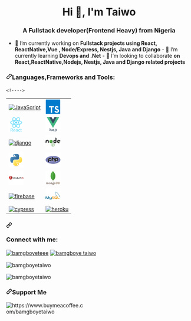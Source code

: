 <h1 align="center">Hi 👋, I'm Taiwo</h1>
<h3 align="center">A Fullstack developer(Frontend Heavy) from Nigeria</h3>

- 🔭 I’m currently working on **Fullstack projects using React, ReactNative,Vue , Node/Express, Nestjs, Java and Django** - 🌱 I’m currently learning
**Devops and .Net** - 👯 I’m looking to collaborate **on React,ReactNative,Nodejs, Nestjs, Java and Django related projects**

<h3 dir="auto"><a id="user-content-support-me" class="anchor" aria-hidden="true" href="#support-me"><svg class="octicon octicon-link" viewBox="0 0 16 16" version="1.1" width="16" height="16" aria-hidden="true"><path fill-rule="evenodd" d="M7.775 3.275a.75.75 0 001.06 1.06l1.25-1.25a2 2 0 112.83 2.83l-2.5 2.5a2 2 0 01-2.83 0 .75.75 0 00-1.06 1.06 3.5 3.5 0 004.95 0l2.5-2.5a3.5 3.5 0 00-4.95-4.95l-1.25 1.25zm-4.69 9.64a2 2 0 010-2.83l2.5-2.5a2 2 0 012.83 0 .75.75 0 001.06-1.06 3.5 3.5 0 00-4.95 0l-2.5 2.5a3.5 3.5 0 004.95 4.95l1.25-1.25a.75.75 0 00-1.06-1.06l-1.25 1.25a2 2 0 01-2.83 0z"></path></svg></a>Languages,Frameworks and Tools:</h3>
<table>
  <tbody>
    <tr>
      <td>
        <a href="https://developer.mozilla.org/en-US/docs/Web/JavaScript" rel="nofollow">
          <img
            src="https://raw.githubusercontent.com/danielcranney/readme-generator/main/public/icons/skills/javascript-colored.svg"
            width="36"
            height="36"
            alt="JavaScript"
            style="max-width: 100%"
          />
        </a>
      </td>
      <td>
        <a href="https://www.typescriptlang.org/" target="_blank" rel="noreferrer">
            <img
              src="https://raw.githubusercontent.com/devicons/devicon/master/icons/typescript/typescript-original.svg"
              alt="typescript"
              width="40"
              height="40"
            />
          </a>
      </td>
    </tr>
    <tr>
      <td>
        <a href="https://reactjs.org/" target="_blank" rel="noreferrer">
          <img
            src="https://raw.githubusercontent.com/devicons/devicon/master/icons/react/react-original-wordmark.svg"
            alt="react"
            width="40"
            height="40"
            style="max-width: 100%"
          />
        </a>
      </td>
      <td>
        <a href="https://www.w3.org/TR/CSS/#css" rel="nofollow">
            <a href="https://vuejs.org/" target="_blank" rel="noreferrer">
                <img
                  src="https://raw.githubusercontent.com/devicons/devicon/master/icons/vuejs/vuejs-original-wordmark.svg"
                  alt="vuejs"
                  width="40"
                  height="40"
                />
              </a>
        </a>
      </td>
    </tr>
    <tr>
        <td>
          <a href="https://reactjs.org/" target="_blank" rel="noreferrer">
            <a href="https://www.djangoproject.com/" target="_blank" rel="noreferrer">
                <img src="https://cdn.worldvectorlogo.com/logos/django.svg" alt="django" width="40" height="40" />
              </a>
        </td>
        <td>
          <a href="https://www.w3.org/TR/CSS/#css" rel="nofollow">
            <a href="https://nodejs.org" target="_blank" rel="noreferrer">
                <img
                  src="https://raw.githubusercontent.com/devicons/devicon/master/icons/nodejs/nodejs-original-wordmark.svg"
                  alt="nodejs"
                  width="40"
                  height="40"
                />
              </a>
          </a>
        </td>
    </tr>
    <tr>
        <td>
            <a href="https://www.python.org" target="_blank" rel="noreferrer">
                <img
                  src="https://raw.githubusercontent.com/devicons/devicon/master/icons/python/python-original.svg"
                  alt="python"
                  width="40"
                  height="40"
                />
            </a>
        </td>
        <td>
            <a href="https://www.php.net" target="_blank" rel="noreferrer">
                <img
                  src="https://raw.githubusercontent.com/devicons/devicon/master/icons/php/php-original.svg"
                  alt="php"
                  width="40"
                  height="40"
                />
              </a>
        </td>
    </tr>
    <tr>
        <td>
            <a href="https://angular.io" target="_blank" rel="noreferrer">
                <img
                  src="https://raw.githubusercontent.com/devicons/devicon/master/icons/angularjs/angularjs-original-wordmark.svg"
                  alt="angularjs"
                  width="40"
                  height="40"
                />
              </a>
        </td>
        <td>
            <a href="https://www.mongodb.com/" target="_blank" rel="noreferrer">
                <img
                  src="https://raw.githubusercontent.com/devicons/devicon/master/icons/mongodb/mongodb-original-wordmark.svg"
                  alt="mongodb"
                  width="40"
                  height="40"
                />
              </a>
        </td>
    </tr>
    <tr>
        <td>
            <a href="https://firebase.google.com/" target="_blank" rel="noreferrer">
                <img src="https://www.vectorlogo.zone/logos/firebase/firebase-icon.svg" alt="firebase" width="40" height="40" />
              </a>
        </td>
        <td>
            <a href="https://www.mysql.com/" target="_blank" rel="noreferrer">
                <img
                  src="https://raw.githubusercontent.com/devicons/devicon/master/icons/mysql/mysql-original-wordmark.svg"
                  alt="mysql"
                  width="40"
                  height="40"
                />
              </a>
        </td>
    </tr>
    <tr>
        <td>
            <a href="https://www.cypress.io" target="_blank" rel="noreferrer">
                <img
                  src="https://raw.githubusercontent.com/simple-icons/simple-icons/6e46ec1fc23b60c8fd0d2f2ff46db82e16dbd75f/icons/cypress.svg"
                  alt="cypress"
                  width="40"
                  height="40"
                />
              </a>
        </td>
        <td>
            <a href="https://heroku.com" target="_blank" rel="noreferrer">
                <img src="https://www.vectorlogo.zone/logos/heroku/heroku-icon.svg" alt="heroku" width="40" height="40" />
              </a>
        </td>
    </tr>

    <!---->

  </tbody>
</table>


<h3 dir="auto"><a id="user-content-support-me" class="anchor" aria-hidden="true" href="#support-me"><svg class="octicon octicon-link" viewBox="0 0 16 16" version="1.1" width="16" height="16" aria-hidden="true"><path fill-rule="evenodd" d="M7.775 3.275a.75.75 0 001.06 1.06l1.25-1.25a2 2 0 112.83 2.83l-2.5 2.5a2 2 0 01-2.83 0 .75.75 0 00-1.06 1.06 3.5 3.5 0 004.95 0l2.5-2.5a3.5 3.5 0 00-4.95-4.95l-1.25 1.25zm-4.69 9.64a2 2 0 010-2.83l2.5-2.5a2 2 0 012.83 0 .75.75 0 001.06-1.06 3.5 3.5 0 00-4.95 0l-2.5 2.5a3.5 3.5 0 004.95 4.95l1.25-1.25a.75.75 0 00-1.06-1.06l-1.25 1.25a2 2 0 01-2.83 0z"></path></svg>

</a>Connect with me:</h3>
<p align="left">
  <a href="https://twitter.com/bamgboyeteee" target="blank"
    ><img
      align="center"
      src="https://raw.githubusercontent.com/rahuldkjain/github-profile-readme-generator/master/src/images/icons/Social/twitter.svg"
      alt="bamgboyeteee"
      height="30"
      width="40"
  /></a>
  <a href="https://linkedin.com/in/bamgboye taiwo" target="blank"
    ><img
      align="center"
      src="https://raw.githubusercontent.com/rahuldkjain/github-profile-readme-generator/master/src/images/icons/Social/linked-in-alt.svg"
      alt="bamgboye taiwo"
      height="30"
      width="40"
  /></a>
</p>

<p>
  <img
    align="center"
    src="https://github-readme-stats.vercel.app/api/top-langs?username=bamgboyetaiwo&show_icons=true&locale=en&layout=compact"
    alt="bamgboyetaiwo"
  />
</p>

<p><img align="center" src="https://github-readme-streak-stats.herokuapp.com/?user=bamgboyetaiwo&" alt="bamgboyetaiwo" /></p>


<h3 dir="auto"><a id="user-content-support-me" class="anchor" aria-hidden="true" href="#support-me"><svg class="octicon octicon-link" viewBox="0 0 16 16" version="1.1" width="16" height="16" aria-hidden="true"><path fill-rule="evenodd" d="M7.775 3.275a.75.75 0 001.06 1.06l1.25-1.25a2 2 0 112.83 2.83l-2.5 2.5a2 2 0 01-2.83 0 .75.75 0 00-1.06 1.06 3.5 3.5 0 004.95 0l2.5-2.5a3.5 3.5 0 00-4.95-4.95l-1.25 1.25zm-4.69 9.64a2 2 0 010-2.83l2.5-2.5a2 2 0 012.83 0 .75.75 0 001.06-1.06 3.5 3.5 0 00-4.95 0l-2.5 2.5a3.5 3.5 0 004.95 4.95l1.25-1.25a.75.75 0 00-1.06-1.06l-1.25 1.25a2 2 0 01-2.83 0z"></path></svg></a>Support Me</h3>
<p>
  <a href="https://www.buymeacoffee.com/https://www.buymeacoffee.com/bamgboyetaiwo">
    <img
      align="left"
      src="https://cdn.buymeacoffee.com/buttons/v2/default-yellow.png"
      height="50"
      width="210"
      alt="https://www.buymeacoffee.com/bamgboyetaiwo"
  /></a>
</p>
<br /><br />
